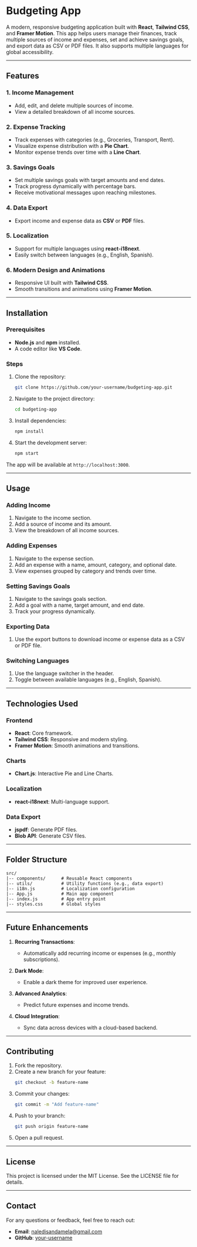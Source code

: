 # Budgeting App

A modern, responsive budgeting application built with **React**, **Tailwind CSS**, and **Framer Motion**. This app helps users manage their finances, track multiple sources of income and expenses, set and achieve savings goals, and export data as CSV or PDF files. It also supports multiple languages for global accessibility.

---

## Features

### 1. Income Management
- Add, edit, and delete multiple sources of income.
- View a detailed breakdown of all income sources.

### 2. Expense Tracking
- Track expenses with categories (e.g., Groceries, Transport, Rent).
- Visualize expense distribution with a **Pie Chart**.
- Monitor expense trends over time with a **Line Chart**.

### 3. Savings Goals
- Set multiple savings goals with target amounts and end dates.
- Track progress dynamically with percentage bars.
- Receive motivational messages upon reaching milestones.

### 4. Data Export
- Export income and expense data as **CSV** or **PDF** files.

### 5. Localization
- Support for multiple languages using **react-i18next**.
- Easily switch between languages (e.g., English, Spanish).

### 6. Modern Design and Animations
- Responsive UI built with **Tailwind CSS**.
- Smooth transitions and animations using **Framer Motion**.

---

## Installation

### Prerequisites
- **Node.js** and **npm** installed.
- A code editor like **VS Code**.

### Steps
1. Clone the repository:
   ```bash
   git clone https://github.com/your-username/budgeting-app.git
   ```

2. Navigate to the project directory:
   ```bash
   cd budgeting-app
   ```

3. Install dependencies:
   ```bash
   npm install
   ```

4. Start the development server:
   ```bash
   npm start
   ```

The app will be available at `http://localhost:3000`.

---

## Usage

### Adding Income
1. Navigate to the income section.
2. Add a source of income and its amount.
3. View the breakdown of all income sources.

### Adding Expenses
1. Navigate to the expense section.
2. Add an expense with a name, amount, category, and optional date.
3. View expenses grouped by category and trends over time.

### Setting Savings Goals
1. Navigate to the savings goals section.
2. Add a goal with a name, target amount, and end date.
3. Track your progress dynamically.

### Exporting Data
1. Use the export buttons to download income or expense data as a CSV or PDF file.

### Switching Languages
1. Use the language switcher in the header.
2. Toggle between available languages (e.g., English, Spanish).

---

## Technologies Used

### Frontend
- **React**: Core framework.
- **Tailwind CSS**: Responsive and modern styling.
- **Framer Motion**: Smooth animations and transitions.

### Charts
- **Chart.js**: Interactive Pie and Line Charts.

### Localization
- **react-i18next**: Multi-language support.

### Data Export
- **jspdf**: Generate PDF files.
- **Blob API**: Generate CSV files.

---

## Folder Structure
```
src/
|-- components/      # Reusable React components
|-- utils/           # Utility functions (e.g., data export)
|-- i18n.js          # Localization configuration
|-- App.js           # Main app component
|-- index.js         # App entry point
|-- styles.css       # Global styles 
```

---

## Future Enhancements

1. **Recurring Transactions**:
   - Automatically add recurring income or expenses (e.g., monthly subscriptions).

2. **Dark Mode**:
   - Enable a dark theme for improved user experience.

3. **Advanced Analytics**:
   - Predict future expenses and income trends.

4. **Cloud Integration**:
   - Sync data across devices with a cloud-based backend.

---

## Contributing

1. Fork the repository.
2. Create a new branch for your feature:
   ```bash
   git checkout -b feature-name
   ```
3. Commit your changes:
   ```bash
   git commit -m "Add feature-name"
   ```
4. Push to your branch:
   ```bash
   git push origin feature-name
   ```
5. Open a pull request.

---

## License

This project is licensed under the MIT License. See the LICENSE file for details.

---

## Contact

For any questions or feedback, feel free to reach out:
- **Email**: naledisandamela@gmail.com
- **GitHub**: [your-username](https://github.com/your-username)
